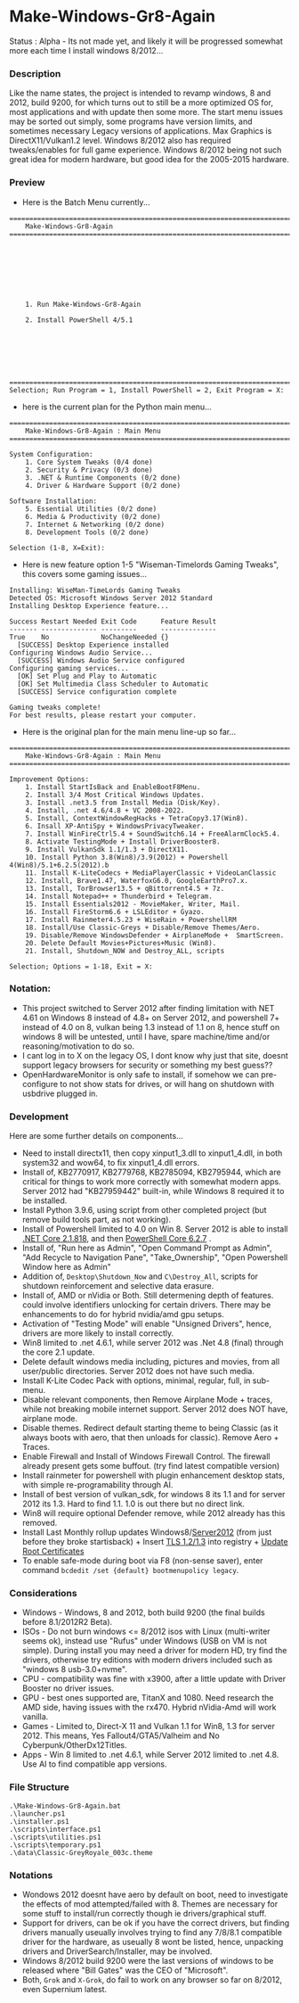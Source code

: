 # Make-Windows-Gr8-Again
Status : Alpha - Its not made yet, and likely it will be progressed somewhat more each time I install windows 8/2012...

### Description
Like the name states, the project is intended to revamp windows, 8 and 2012, build 9200, for which turns out to still be a more optimized OS for, most applications and with update then some more. The start menu issues may be sorted out simply, some programs have version limits, and sometimes necessary Legacy versions of applications. Max Graphics is DirectX11/Vulkan1.2 level. Windows 8/2012 also has required tweaks/enables for full game experience. Windows 8/2012 being not such great idea for modern hardware, but good idea for the 2005-2015 hardware. 

### Preview
- Here is the Batch Menu currently...
```
===============================================================================
    Make-Windows-Gr8-Again
===============================================================================








    1. Run Make-Windows-Gr8-Again

    2. Install PowerShell 4/5.1







===============================================================================
Selection; Run Program = 1, Install PowerShell = 2, Exit Program = X:

```
- here is the current plan for the Python main menu...
```
=======================================================================================================
    Make-Windows-Gr8-Again : Main Menu
=======================================================================================================

System Configuration:
    1. Core System Tweaks (0/4 done)
    2. Security & Privacy (0/3 done)
    3. .NET & Runtime Components (0/2 done)
    4. Driver & Hardware Support (0/2 done)

Software Installation:
    5. Essential Utilities (0/2 done)
    6. Media & Productivity (0/2 done)
    7. Internet & Networking (0/2 done)
    8. Development Tools (0/2 done)

Selection (1-8, X=Exit): 

```
- Here is new feature option 1-5 "Wiseman-Timelords Gaming Tweaks", this covers some gaming issues...
```
Installing: WiseMan-TimeLords Gaming Tweaks
Detected OS: Microsoft Windows Server 2012 Standard
Installing Desktop Experience feature...

Success Restart Needed Exit Code      Feature Result
------- -------------- ---------      --------------
True    No             NoChangeNeeded {}
  [SUCCESS] Desktop Experience installed
Configuring Windows Audio Service...
  [SUCCESS] Windows Audio Service configured
Configuring gaming services...
  [OK] Set Plug and Play to Automatic
  [OK] Set Multimedia Class Scheduler to Automatic
  [SUCCESS] Service configuration complete

Gaming tweaks complete!
For best results, please restart your computer.
```
- Here is the original plan for the main menu line-up so far...
```
=======================================================================================================
    Make-Windows-Gr8-Again : Main Menu
=======================================================================================================

Improvement Options:
    1. Install StartIsBack and EnableBootF8Menu.
    2. Install 3/4 Most Critical Windows Updates.
    3. Install .net3.5 from Install Media (Disk/Key).
    4. Install, .net 4.6/4.8 + VC 2008-2022.
    5. Install, ContextWindowRegHacks + TetraCopy3.17(Win8).
    6. Insall XP-AntiSpy + WindowsPrivacyTweaker.
    7. Install WinFireCtrl5.4 + SoundSwitch6.14 + FreeAlarmClock5.4.
    8. Activate TestingMode + Install DriverBooster8.
    9. Install VulkanSdk 1.1/1.3 + DirectX11.
    10. Install Python 3.8(Win8)/3.9(2012) + Powershell 4(Win8)/5.1+6.2.5(2012).b
    11. Install K-LiteCodecs + MediaPlayerClassic + VideoLanClassic
    12. Install, Brave1.47, WaterfoxG6.0, GoogleEarthPro7.x.
    13. Install, TorBrowser13.5 + qBittorrent4.5 + 7z.
    14. Install Notepad++ + Thunderbird + Telegram.
    15. Install Essentials2012 - MovieMaker, Writer, Mail.
    16. Install FireStorm6.6 + LSLEditor + Gyazo.
    17. Install Rainmeter4.5.23 + WiseRain + PowershellRM
    18. Install/Use Classic-Greys + Disable/Remove Themes/Aero. 
    19. Disable/Remove WindowsDefender + AirplaneMode +  SmartScreen.
    20. Delete Default Movies+Pictures+Music (Win8).
    21. Install, Shutdown_NOW and Destroy_ALL, scripts

Selection; Options = 1-18, Exit = X: 
```

### Notation:
- This project switched to Server 2012 after finding limitation with NET 4.61 on Windows 8 instead of 4.8+ on Server 2012, and powershell 7+ instead of 4.0 on 8, vulkan being 1.3 instead of 1.1 on 8, hence stuff on windows 8 will be untested, until I have, spare machine/time and/or reasoning/motivation to do so. 
-  I cant log in to X on the legacy OS, I dont know why just that site, doesnt support legacy browsers for security or something my best guess??
- OpenHardwareMonitor is only safe to install, if somehow we can pre-configure to not show stats for drives, or will hang on shutdown with usbdrive plugged in.

### Development
Here are some further details on components...
- Need to install directx11, then copy xinput1_3.dll to xinput1_4.dll, in both system32 and wow64, to fix xinput1_4.dll errors.
- Install of, KB2770917, KB2779768, KB2785094, KB2795944, which are critical for things to work more correctly with somewhat modern apps. Server 2012 had "KB27959442" built-in, while Windows 8 required it to be installed.
- Install Python 3.9.6, using script from other completed project (but remove build tools part, as not working).
- Install of Powershell limited to 4.0 on Win 8. Server 2012 is able to install [.NET Core 2.1.818](https://dotnet.microsoft.com/en-us/download/dotnet/2.1), and then [PowerShell Core 6.2.7](https://github.com/PowerShell/PowerShell/releases/download/v6.2.7/PowerShell-6.2.7-win-x64.msi) .
- Install of, "Run here as Admin", "Open Command Prompt as Admin", "Add Recycle to Navigation Pane", "Take_Ownership", "Open Powershell Window here as Admin"
- Addition of, `Desktop\Shutdown_Now` and `C\Destroy_All`, scripts for shutdown reinforcement and selective data erasure.
- Install of, AMD or nVidia or Both. Still determening depth of features. could involve identifiers unlocking for certain drivers. There may be enhancements to do for hybrid nvidia/amd gpu setups.
- Activation of "Testing Mode" will enable "Unsigned Drivers", hence, drivers are more likely to install correctly.
- Win8 limited to .net 4.6.1, while server 2012 was .Net 4.8 (final) through the core 2.1 update.
- Delete default windows media including, pictures and movies, from all user/public directories. Server 2012 does not have such media.
- Install K-Lite Codec Pack with options, minimal, regular, full, in sub-menu.
- Disable relevant components, then Remove Airplane Mode + traces, while not breaking mobile internet support. Server 2012 does NOT have, airplane mode.
- Disable themes. Redirect default starting theme to being Classic (as it always boots with aero, that then unloads for classic). Remove Aero + Traces. 
- Enable Firewall and Install of Windows Firewall Control. The firewall already present gets some buffout. (try find latest compatible version)
- Install rainmeter for powershell with plugin enhancement desktop stats, with simple re-programability through AI. 
- Install of best version of vulkan_sdk, for windows 8 its 1.1 and for server 2012 its 1.3. Hard to find 1.1. 1.0 is out there but no direct link. 
- Win8 will require optional Defender remove, while 2012 already has this removed.
- Install Last Monthly rollup updates Windows8/[Server2012](https://www.catalog.update.microsoft.com/Search.aspx?q=KB5029295) (from just before they broke startisback) + Insert [TLS 1.2/1.3](https://manage.accuwebhosting.com/knowledgebase/3578/How-to-enable-TLS-1.2-on-Windows-2012-Server.html) into registry + [Update Root Certificates](https://github.com/asheroto/UpdateRootCertificates/releases/tag/4.0.0)
- To enable safe-mode during boot via F8 (non-sense saver), enter command `bcdedit /set {default} bootmenupolicy legacy`.

### Considerations
- Windows - Windows, 8 and 2012, both build 9200 (the final builds before 8.1/2012R2 Beta). 
- ISOs - Do not burn windows <= 8/2012 isos with Linux (multi-writer seems ok), instead use "Rufus" under Windows (USB on VM is not simple). During install you may need a driver for modern HD, try find the drivers, otherwise try editions with modern drivers included such as "windows 8 usb-3.0+nvme".
- CPU - compatibility was fine with x3900, after a little update with Driver Booster no driver issues.
- GPU - best ones supported are, TitanX and 1080. Need research the AMD side, having issues with the rx470. Hybrid nVidia-Amd will work vanilla.
- Games - Limited to, Direct-X 11 and Vulkan 1.1 for Win8, 1.3 for server 2012. This means, Yes Fallout4/GTA5/Valheim and No Cyberpunk/OtherDx12Titles.
- Apps - Win 8 limited to .net 4.6.1, while Server 2012 limited to .net 4.8. Use AI to find compatible app versions.

### File Structure
```
.\Make-Windows-Gr8-Again.bat
.\launcher.ps1
.\installer.ps1
.\scripts\interface.ps1
.\scripts\utilities.ps1
.\scripts\temporary.ps1
.\data\Classic-GreyRoyale_003c.theme
```

### Notations
- Wondows 2012 doesnt have aero by default on boot, need to investigate the effects of mod attempted/failed with 8. Themes are necessary for some stuff to install/run correctly though ie drivers/graphical stuff.
- Support for drivers, can be ok if you have the correct drivers, but finding drivers manually useually involves trying to find any 7/8/8.1 compatible driver for the hardware, as useually 8 wont be listed, hence, unpacking drivers and DriverSearch/Installer, may be involved. 
- Windows 8/2012 build 9200 were the last versions of windows to be released where "Bill Gates" was the CEO of "Microsoft". 
- Both, `Grok` and `X-Grok`, do fail to work on any browser so far on 8/2012, even Supernium latest.
